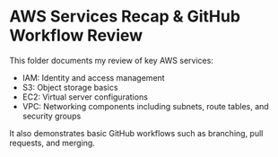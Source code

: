 
# AWS Services Recap & GitHub Workflow Review

This folder documents my review of key AWS services:
- IAM: Identity and access management
- S3: Object storage basics
- EC2: Virtual server configurations
- VPC: Networking components including subnets, route tables, and security groups

It also demonstrates basic GitHub workflows such as branching, pull requests, and merging.
